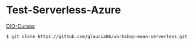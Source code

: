 # **Test-Serverless-Azure**


[DIO-Cursos](https://web.dio.me/course/serverless-e-azure-functions/learning/c6405a4f-01f2-4b88-89c3-b402fed79c82)



```
$ git clone https://github.com/glaucia86/workshop-mean-serverless.git
```
